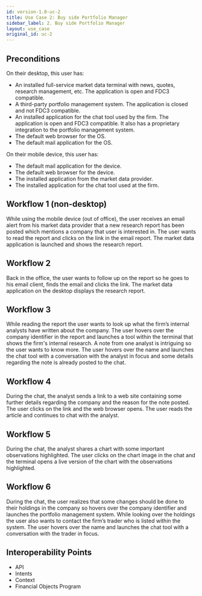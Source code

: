 ```yaml
---
id: version-1.0-uc-2
title: Use Case 2: Buy side Portfolio Manager
sidebar_label: 2. Buy side Portfolio Manager
layout: use_case
original_id: uc-2
---
```


## Preconditions
On their desktop, this user has:
- An installed full-service market data terminal with news, quotes, research management, etc. The application is open and FDC3 compatible.
- A third-party portfolio management system. The application is closed and not FDC3 compatible.
- An installed application for the chat tool used by the firm. The application is open and FDC3 compatible. It also has a proprietary integration to the portfolio management system.
- The default web browser for the OS.
- The default mail application for the OS.

On their mobile device, this user has:
- The default mail application for the device.
- The default web browser for the device.
- The installed application from the market data provider.
- The installed application for the chat tool used at the firm.

## Workflow 1 (non-desktop)
While using the mobile device (out of office), the user receives an email alert from his market data provider that a new research report has been posted which mentions a company that user is interested in. The user wants to read the report and clicks on the link in the email report. The market data application is launched and shows the research report.

## Workflow 2
Back in the office, the user wants to follow up on the report so he goes to his email client, finds the email and clicks the link. The market data application on the desktop displays the research report.

## Workflow 3
While reading the report the user wants to look up what the firm’s internal analysts have written about the company. The user hovers over the company identifier in the report and launches a tool within the terminal that shows the firm's internal research. A note from one analyst is intriguing so the user wants to know more. The user hovers over the name and launches the chat tool with a conversation with the analyst in focus and some details regarding the note is already posted to the chat.

## Workflow 4
During the chat, the analyst sends a link to a web site containing some further details regarding the company and the reason for the note posted. The user clicks on the link and the web browser opens. The user reads the article and continues to chat with the analyst.

## Workflow 5
During the chat, the analyst shares a chart with some important observations highlighted. The user clicks on the chart image in the chat and the terminal opens a live version of the chart with the observations highlighted.

## Workflow 6
During the chat, the user realizes that some changes should be done to their holdings in the company so hovers over the company identifier and launches the portfolio management system. While looking over the holdings the user also wants to contact the firm’s trader who is listed within the system. The user hovers over the name and launches the chat tool with a conversation with the trader in focus.
## Interoperability Points
- API
- Intents
- Context
- Financial Objects Program
